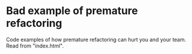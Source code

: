# Bad example of premature refactoring

Code examples of how premature refactoring can hurt you and your team.
Read from "index.html".